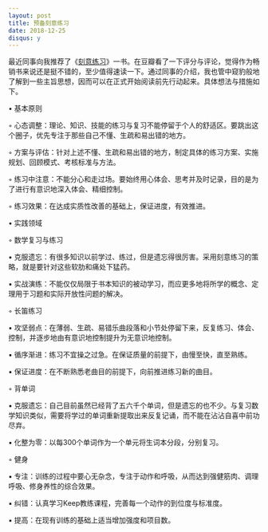 ```yaml
---
layout: post
title: 预备刻意练习
date: 2018-12-25
disqus: y
---
```


最近同事向我推荐了《[刻意练习](https://book.douban.com/subject/26895993/)》一书。在豆瓣看了一下评分与评论，觉得作为畅销书来说还是挺不错的，至少值得速读一下。通过同事的介绍，我也管中窥豹般地了解到一些主旨思想，因而可以在正式开始阅读前先行动起来。具体想法与措施如下。

• 基本原则

◦ 心态调整：理论、知识、技能的练习与复习不能停留于个人的舒适区。要跳出这个圈子，优先专注于那些自己不懂、生疏和易出错的地方。

◦ 方案与评估：针对上述不懂、生疏和易出错的地方，制定具体的练习方案、实施规划、回顾模式、考核标准与方法。

◦ 练习中注意：不能分心和走过场。要始终用心体会、思考并及时记录，目的是为了进行有意识地深入体会、精细控制。

◦ 练习效果：在达成实质性改善的基础上，保证进度，有效推进。

• 实践领域

◦ 数学复习与练习

▪ 克服遗忘：有很多知识以前学过、练过，但是遗忘得很厉害。采用刻意练习的策略，就是要针对这些软肋和痛处下猛药。

▪ 实战演练：不能仅仅局限于书本知识的被动学习，而应更多地将所学的概念、定理用于习题和实际开放性问题的解决。

◦ 长笛练习

▪ 攻坚弱点：在薄弱、生疏、易错乐曲段落和小节处停留下来，反复练习、体会、控制，并逐步地由有意识地控制提升为无意识地控制。

▪ 循序渐进：练习不宜操之过急。在保证质量的前提下，由慢至快，直至熟练。

▪ 保证进度：在不断熟悉老曲目的前提下，向前推进练习新的曲目。

◦ 背单词

▪ 克服遗忘：自己目前虽然已经背了五六千个单词，但是遗忘的也不少。与复习数学知识类似，需要将学过的单词重新提取出来反复记诵，而不能在沾沾自喜中前功尽弃。

▪ 化整为零：以每300个单词作为一个单元将生词本分段，分别复习。

◦ 健身

▪ 专注：训练的过程中要心无杂念，专注于动作和呼吸，从而达到强健筋肉、调理呼吸、修身养性的综合效果。

▪ 纠错：认真学习Keep教练课程，完善每一个动作的到位度与标准度。

▪ 提高：在现有训练的基础上适当增加强度和项目数。
